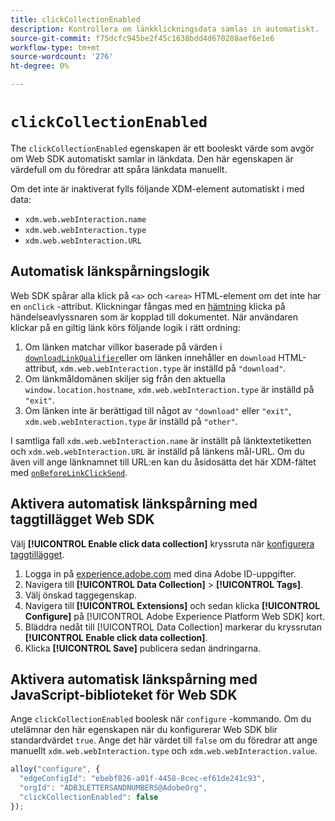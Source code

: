 ```yaml
---
title: clickCollectionEnabled
description: Kontrollera om länkklickningsdata samlas in automatiskt.
source-git-commit: f75dcfc945be2f45c1638bdd4d670288aef6e1e6
workflow-type: tm+mt
source-wordcount: '276'
ht-degree: 0%

---
```



# `clickCollectionEnabled`

The `clickCollectionEnabled` egenskapen är ett booleskt värde som avgör om Web SDK automatiskt samlar in länkdata. Den här egenskapen är värdefull om du föredrar att spåra länkdata manuellt.

Om det inte är inaktiverat fylls följande XDM-element automatiskt i med data:

* `xdm.web.webInteraction.name`
* `xdm.web.webInteraction.type`
* `xdm.web.webInteraction.URL`

## Automatisk länkspårningslogik

Web SDK spårar alla klick på `<a>` och `<area>` HTML-element om det inte har en `onClick` -attribut. Klickningar fångas med en [hämtning](https://www.w3.org/TR/uievents/#capture-phase) klicka på händelseavlyssnaren som är kopplad till dokumentet. När användaren klickar på en giltig länk körs följande logik i rätt ordning:

1. Om länken matchar villkor baserade på värden i [`downloadLinkQualifier`](downloadlinkqualifier.md)eller om länken innehåller en `download` HTML-attribut, `xdm.web.webInteraction.type` är inställd på `"download"`.
1. Om länkmåldomänen skiljer sig från den aktuella `window.location.hostname`, `xdm.web.webInteraction.type` är inställd på `"exit"`.
1. Om länken inte är berättigad till något av `"download"` eller `"exit"`, `xdm.web.webInteraction.type` är inställd på `"other"`.

I samtliga fall `xdm.web.webInteraction.name` är inställt på länktextetiketten och `xdm.web.webInteraction.URL` är inställd på länkens mål-URL. Om du även vill ange länknamnet till URL:en kan du åsidosätta det här XDM-fältet med [`onBeforeLinkClickSend`](onbeforelinkclicksend.md).

## Aktivera automatisk länkspårning med taggtillägget Web SDK

Välj **[!UICONTROL Enable click data collection]** kryssruta när [konfigurera taggtillägget](/help/tags/extensions/client/web-sdk/web-sdk-extension-configuration.md).

1. Logga in på [experience.adobe.com](https://experience.adobe.com) med dina Adobe ID-uppgifter.
1. Navigera till **[!UICONTROL Data Collection]** > **[!UICONTROL Tags]**.
1. Välj önskad taggegenskap.
1. Navigera till **[!UICONTROL Extensions]** och sedan klicka **[!UICONTROL Configure]** på [!UICONTROL Adobe Experience Platform Web SDK] kort.
1. Bläddra nedåt till [!UICONTROL Data Collection] markerar du kryssrutan **[!UICONTROL Enable click data collection]**.
1. Klicka **[!UICONTROL Save]** publicera sedan ändringarna.

## Aktivera automatisk länkspårning med JavaScript-biblioteket för Web SDK

Ange `clickCollectionEnabled` boolesk när `configure` -kommando. Om du utelämnar den här egenskapen när du konfigurerar Web SDK blir standardvärdet `true`. Ange det här värdet till `false` om du föredrar att ange manuellt `xdm.web.webInteraction.type` och `xdm.web.webInteraction.value`.

```js
alloy("configure", {
  "edgeConfigId": "ebebf826-a01f-4458-8cec-ef61de241c93",
  "orgId": "ADB3LETTERSANDNUMBERS@AdobeOrg",
  "clickCollectionEnabled": false
});
```
